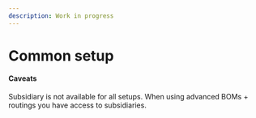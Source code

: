 ```yaml
---
description: Work in progress
---
```


# Common setup

#### Caveats

Subsidiary is not available for all setups. When using advanced BOMs + routings you have access to subsidiaries.
